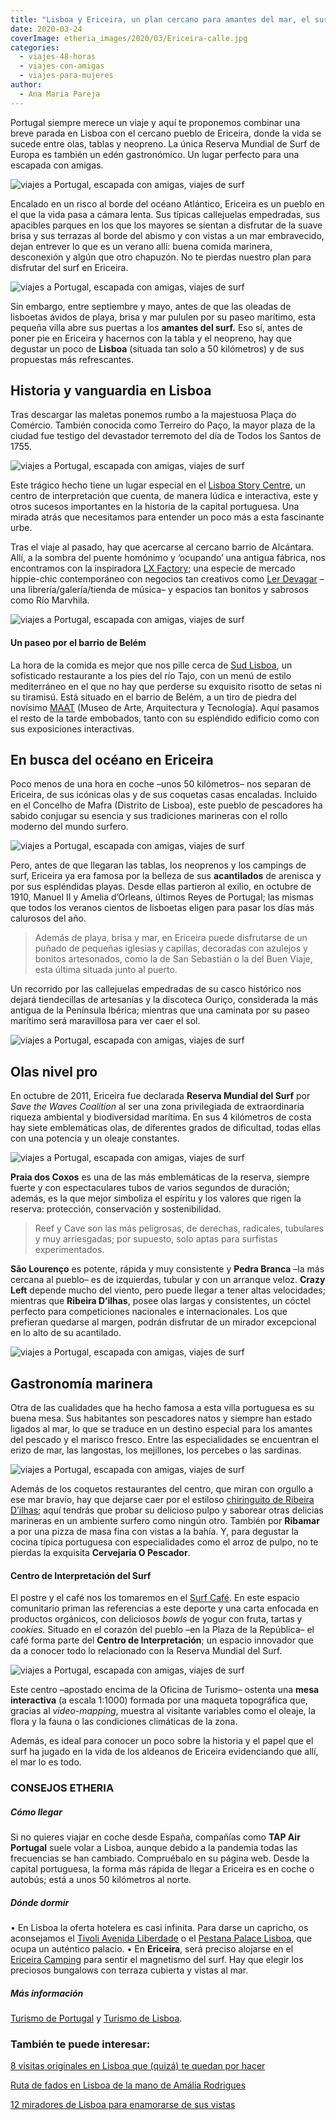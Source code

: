 ```yaml
---
title: "Lisboa y Ericeira, un plan cercano para amantes del mar, el surf y el buen comer"
date: 2020-03-24
coverImage: etheria_images/2020/03/Ericeira-calle.jpg
categories: 
  - viajes-48-horas
  - viajes-con-amigas
  - viajes-para-mujeres
author: 
  - Ana Maria Pareja
---
```


Portugal siempre merece un viaje y aquí te proponemos combinar una breve parada en Lisboa con el cercano pueblo de Ericeira, donde la vida se sucede entre olas, tablas y neopreno. La única Reserva Mundial de Surf de Europa es también un edén gastronómico. Un lugar perfecto para una escapada con amigas.

![viajes a Portugal, escapada con amigas, viajes de surf](etheria_images/2020/03/Ericeira-surf-900x584.jpg "Surf en Ericeira. © Turismo de Lisboa")

Encalado en un risco al borde del océano Atlántico, Ericeira es un pueblo en el que la 
vida pasa a cámara lenta. Sus típicas callejuelas empedradas, sus apacibles parques en 
los que los mayores se sientan a disfrutar de la suave brisa y sus terrazas al borde del 
abismo y con vistas a un mar embravecido, dejan entrever lo que es un verano allí: buena 
comida marinera, desconexión y algún que otro chapuzón. No te pierdas nuestro plan para 
disfrutar del surf en Ericeira. 

![viajes a Portugal, escapada con amigas, viajes de surf](etheria_images/2020/03/Ericeira-calle-900x671.jpg "Plaza en Ericeira.")

Sin embargo, entre septiembre y mayo, antes de que las oleadas de lisboetas ávidos de 
playa, brisa y mar pululen por su paseo marítimo, esta pequeña villa abre sus puertas a 
los **amantes del surf.** Eso sí, antes de poner pie en Ericeira y hacernos con la tabla 
y el neopreno, hay que degustar un poco de **Lisboa** (situada tan solo a 50 kilómetros) 
y de sus propuestas más refrescantes. 

## Historia y vanguardia en Lisboa

Tras descargar las maletas ponemos rumbo a la majestuosa Plaça do Comércio. También 
conocida como Terreiro do Paço, la mayor plaza de la ciudad fue testigo del devastador 
terremoto del día de Todos los Santos de 1755. 

![viajes a Portugal, escapada con amigas, viajes de surf](etheria_images/2020/03/Lisboa-Praca-Comercio-900x600.jpg "Plaça do Comercio. © Turismo Lisboa")

Este trágico hecho tiene un lugar especial en el [Lisboa Story 
Centre](https://www.lisboastorycentre.pt/es), un centro de interpretación que cuenta, de 
manera lúdica e interactiva, este y otros sucesos importantes en la historia de la 
capital portuguesa. Una mirada atrás que necesitamos para entender un poco más a esta 
fascinante urbe. 

Tras el viaje al pasado, hay que acercarse al cercano barrio de Alcántara. Allí, a la 
sombra del puente homónimo y ‘ocupando’ una antigua fábrica, nos encontramos con la 
inspiradora [LX Factory](https://lxfactory.com/en/homepage-en/); una especie de mercado 
hippie-chic contemporáneo con negocios tan creativos como [Ler 
Devagar](https://lerdevagar.com/en/) –una librería/galería/tienda de música– y espacios 
tan bonitos y sabrosos como Río Marvhila. 

![viajes a Portugal, escapada con amigas, viajes de surf](etheria_images/2020/03/Lisboa-LX-Factory-900x596.jpg "Ambiente en LX Factory. © Turismo de Lisboa")

#### Un paseo por el barrio de Belém

La hora de la comida es mejor que nos pille cerca de [Sud 
Lisboa](https://sudlisboa.com/en/), un sofisticado restaurante a los pies del río Tajo, 
con un menú de estilo mediterráneo en el que no hay que perderse su exquisito risotto de 
setas ni su tiramisú. Está situado en el barrio de Belém, a un tiro de piedra del 
novísimo [MAAT](https://www.maat.pt/en) (Museo de Arte, Arquitectura y Tecnología). Aquí 
pasamos el resto de la tarde embobados, tanto con su espléndido edificio como con sus 
exposiciones interactivas. 

## En busca del océano en Ericeira

Poco menos de una hora en coche –unos 50 kilómetros– nos separan de Ericeira, de sus 
icónicas olas y de sus coquetas casas encaladas. Incluido en el Concelho de Mafra 
(Distrito de Lisboa), este pueblo de pescadores ha sabido conjugar su esencia y sus 
tradiciones marineras con el rollo moderno del mundo surfero. 

![viajes a Portugal, escapada con amigas, viajes de surf](etheria_images/2020/03/Ericeira-costa-900x600.jpg "Acantilados de Ericeira. © Christian Holzinger")

Pero, antes de que llegaran las tablas, los neoprenos y los campings de surf, Ericeira 
ya era famosa por la belleza de sus **acantilados** de arenisca y por sus espléndidas 
playas. Desde ellas partieron al exilio, en octubre de 1910, Manuel II y Amelia 
d’Orleans, últimos Reyes de Portugal; las mismas que todos los veranos cientos de 
lisboetas eligen para pasar los días más calurosos del año. 

> Además de playa, brisa y mar, en Ericeira puede disfrutarse de un puñado de pequeñas 
> iglesias y capillas, decoradas con azulejos y bonitos artesonados, como la de San 
> Sebastián o la del Buen Viaje, esta última situada junto al puerto. 

Un recorrido por las callejuelas empedradas de su casco histórico nos dejará 
tiendecillas de artesanías y la discoteca Ouriço, considerada la más antigua de la 
Península Ibérica; mientras que una caminata por su paseo marítimo será maravillosa para 
ver caer el sol. 

![viajes a Portugal, escapada con amigas, viajes de surf](etheria_images/2020/03/Ericeira-calles-900x573.jpg "Detalles de las calles de Ericeira. © Joana Pinheiro / Alev Takil")

## Olas nivel pro

En octubre de 2011, Ericeira fue declarada **Reserva Mundial del Surf** por _Save the 
Waves Coalition_ al ser una zona privilegiada de extraordinaria riqueza ambiental y 
biodiversidad marítima. En sus 4 kilómetros de costa hay siete emblemáticas olas, de 
diferentes grados de dificultad, todas ellas con una potencia y un oleaje constantes. 

![viajes a Portugal, escapada con amigas, viajes de surf](etheria_images/2020/03/Ericeira-surf-olas-900x675.jpg "Surfistas en Ericeira. © Bruna Pinheiro")

**Praia dos Coxos** es una de las más emblemáticas de la reserva, siempre fuerte y con 
espectaculares tubos de varios segundos de duración; además, es la que mejor simboliza 
el espíritu y los valores que rigen la reserva: protección, conservación y 
sostenibilidad. 

> Reef y Cave son las más peligrosas, de derechas, radicales, tubulares y muy arriesgadas; 
> por supuesto, solo aptas para surfistas experimentados. 

**São Lourenço** es potente, rápida y muy consistente y **Pedra Branca** –la más cercana 
al pueblo– es de izquierdas, tubular y con un arranque veloz. **Crazy Left** depende 
mucho del viento, pero puede llegar a tener altas velocidades; mientras que **Ribeira 
D’ilhas**, posee olas largas y consistentes, un cóctel perfecto para competiciones 
nacionales e internacionales. Los que prefieran quedarse al margen, podrán disfrutar de 
un mirador excepcional en lo alto de su acantilado. 

![viajes a Portugal, escapada con amigas, viajes de surf](etheria_images/2020/03/Ericeira-surf-atardecer-900x600.jpg "Surf al atardecer en Ericeira. © Turismo de Lisboa")

## Gastronomía marinera

Otra de las cualidades que ha hecho famosa a esta villa portuguesa es su buena mesa. Sus 
habitantes son pescadores natos y siempre han estado ligados al mar, lo que se traduce 
en un destino especial para los amantes del pescado y el marisco fresco. Entre las 
especialidades se encuentran el erizo de mar, las langostas, los mejillones, los 
percebes o las sardinas. 

![viajes a Portugal, escapada con amigas, viajes de surf](etheria_images/2020/03/Lisboa-Prato-de-peixe-900x900.jpg "'Prato de peixe' típico de la gastronomía portuguesa. © Nuno Correia")

Además de los coquetos restaurantes del centro, que miran con orgullo a ese mar bravío, 
hay que dejarse caer por el estiloso [chiringuito de Ribeira 
D’ilhas](http://www.ribeiradilhas.com); aquí tendrás que probar su delicioso pulpo y 
saborear otras delicias marineras en un ambiente surfero como ningún otro. También por 
**Ribamar** a por una pizza de masa fina con vistas a la bahía. Y, para degustar la 
cocina típica portuguesa con especialidades como el arroz de pulpo, no te pierdas la 
exquisita **Cervejaria O Pescador**. 

#### Centro de Interpretación del Surf

El postre y el café nos los tomaremos en el [Surf 
Café](https://www.facebook.com/bowlssurfcafe/). En este espacio comunitario priman las 
referencias a este deporte y una carta enfocada en productos orgánicos, con deliciosos 
_bowls_ de yogur con fruta, tartas y _cookies_. Situado en el corazón del pueblo –en la 
Plaza de la República– el café forma parte del **Centro de Interpretación**; un espacio 
innovador que da a conocer todo lo relacionado con la Reserva Mundial del Surf. 

![viajes a Portugal, escapada con amigas, viajes de surf](etheria_images/2020/03/Ericeira-estatua-768x1024.jpg "Estatua dedicada al surf en Ericeira. © Leonor Oom")

Este centro –apostado encima de la Oficina de Turismo– ostenta una **mesa interactiva** 
(a escala 1:1000) formada por una maqueta topográfica que, gracias al _video-mapping_, 
muestra al visitante variables como el oleaje, la flora y la fauna o las condiciones 
climáticas de la zona. 

Además, es ideal para conocer un poco sobre la historia y el papel que el surf ha jugado 
en la vida de los aldeanos de Ericeira evidenciando que allí, el mar lo es todo. 

### CONSEJOS ETHERIA

##### Cómo llegar

Si no quieres viajar en coche desde España, compañías como **TAP Air Portugal** suele 
volar a Lisboa, aunque debido a la pandemia todas las frecuencias se han cambiado. 
Compruébalo en su página web. Desde la capital portuguesa, la forma más rápida de llegar 
a Ericeira es en coche o autobús; está a unos 50 kilómetros al norte. 

##### Dónde dormir

• En Lisboa la oferta hotelera es casi infinita. Para darse un capricho, os aconsejamos 
el [Tivoli Avenida 
Liberdade](https://etheriamagazine.com/2019/02/14/hotel-lisboa-tivoli-avenida-liberdade/) 
o el [Pestana Palace 
Lisboa](https://etheriamagazine.com/2020/04/28/hotel-pestana-palace-lisboa-escapada-lujo/), 
que ocupa un auténtico palacio. • En **Ericeira**, será preciso alojarse en el [Ericeira 
Camping](https://www.ericeiracamping.com) para sentir el magnetismo del surf. Hay que 
elegir los preciosos bungalows con terraza cubierta y vistas al mar. 

##### Más información

[Turismo de Portugal](http://visitportugal.com) y [Turismo de 
Lisboa](http://visitlisboa.com). 

### También te puede interesar:

[8 visitas originales en Lisboa que (quizá) te quedan por 
hacer](https://etheriamagazine.com/2021/10/27/8-visitas-originales-en-lisboa/) 

[Ruta de fados en Lisboa de la mano de Amália 
Rodrigues](https://etheriamagazine.com/2020/12/30/ruta-de-fados-en-la-lisboa-de-amalia-rodrigues/) 

[12 miradores de Lisboa para enamorarse de sus 
vistas](https://etheriamagazine.com/2018/10/30/12-miradores-para-exprimir-lisboa/)
